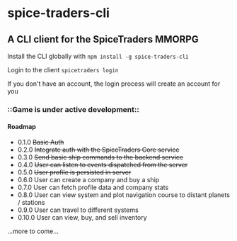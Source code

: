 # spice-traders-cli
## A CLI client for the SpiceTraders MMORPG

Install the CLI globally with
`npm install -g spice-traders-cli`

Login to the client
`spicetraders login`

If you don't have an account, the login process will create an account for you

### ::Game is under active development::

#### Roadmap
* 0.1.0  ~~Basic Auth~~
* 0.2.0  ~~Integrate auth with the SpiceTraders Core service~~
* 0.3.0  ~~Send basic ship commands to the backend service~~
* 0.4.0  ~~User can listen to events dispatched from the server~~
* 0.5.0  ~~User profile is persisted in server~~
* 0.6.0  User can create a company and buy a ship
* 0.7.0  User can fetch profile data and company stats
* 0.8.0  User can view system and plot navigation course to distant planets / stations
* 0.9.0  User can travel to different systems
* 0.10.0  User can view, buy, and sell inventory

...more to come...
